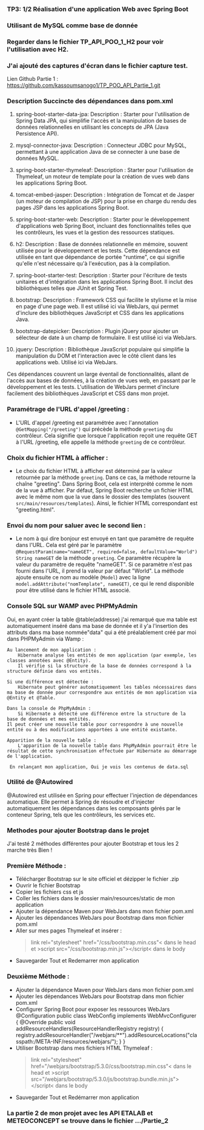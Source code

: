 ### TP3: 1/2 Réalisation d'une application Web avec Spring Boot 
### Utilisant de MySQL comme base de donnée
### Regarder dans le fichier TP_API_POO_1_H2 pour voir l'utilisation avec H2.
### J'ai ajouté des captures d'écran dans le fichier capture test.

Lien Github Partie 1 : https://github.com/kassoumsanogo1/TP_POO_API_Partie_1.git 

### Description Succincte des dépendances dans pom.xml 

1. spring-boot-starter-data-jpa:
   Description : Starter pour l'utilisation de Spring Data JPA, qui simplifie l'accès et la manipulation
 de bases de données relationnelles en utilisant les concepts de JPA (Java Persistence API).
   
2. mysql-connector-java:
   Description : Connecteur JDBC pour MySQL, permettant à une application Java de se connecter à une base de données MySQL.

3. spring-boot-starter-thymeleaf:
   Description : Starter pour l'utilisation de Thymeleaf, un moteur de template pour la création de vues web dans les applications Spring Boot.

4. tomcat-embed-jasper:
   Description : Intégration de Tomcat et de Jasper (un moteur de compilation de JSP) pour la prise en charge du rendu des pages JSP dans les applications Spring Boot.

5. spring-boot-starter-web:
   Description : Starter pour le développement d'applications web Spring Boot, incluant des fonctionnalités telles que les contrôleurs, les vues et la gestion des ressources statiques.

6. h2:
   Description : Base de données relationnelle en mémoire, souvent utilisée pour le développement et les tests. Cette dépendance est utilisée en tant que dépendance de portée "runtime", ce qui signifie qu'elle n'est nécessaire qu'à l'exécution, pas à la compilation.

7. spring-boot-starter-test:
   Description : Starter pour l'écriture de tests unitaires et d'intégration dans les applications Spring Boot. Il inclut des bibliothèques telles que JUnit et Spring Test.

8. bootstrap:
   Description : Framework CSS qui facilite le stylisme et la mise en page d'une page web. Il est utilisé ici via WebJars, qui permet d'inclure des bibliothèques JavaScript et CSS dans les applications Java.

9. bootstrap-datepicker:
   Description : Plugin jQuery pour ajouter un sélecteur de date à un champ de formulaire. Il est utilisé ici via WebJars.

10. jquery:
    Description : Bibliothèque JavaScript populaire qui simplifie la manipulation du DOM et l'interaction avec le côté client dans les applications web. Utilisé ici via WebJars.

Ces dépendances couvrent un large éventail de fonctionnalités, allant de l'accès aux bases de données, à la création de vues web, en passant par le développement et les tests. L'utilisation de WebJars permet d'inclure facilement des bibliothèques JavaScript et CSS dans mon projet.

### Paramétrage de l'URL d'appel /greeting :
   - L'URL d'appel /greeting est paramétrée avec l'annotation `@GetMapping("/greeting")` qui précède la méthode `greeting` du contrôleur. Cela signifie que lorsque l'application reçoit une requête GET à l'URL /greeting, elle appelle la méthode `greeting` de ce contrôleur.

### Choix du fichier HTML à afficher :
   - Le choix du fichier HTML à afficher est déterminé par la valeur retournée par la méthode `greeting`. Dans ce cas, la méthode retourne la chaîne "greeting". Dans Spring Boot, cela est interprété comme le nom de la vue à afficher. Par défaut, Spring Boot recherche un fichier HTML avec le même nom que la vue dans le dossier des templates (souvent `src/main/resources/templates`). Ainsi, le fichier HTML correspondant est "greeting.html".

### Envoi du nom pour saluer avec le second lien :
   - Le nom à qui dire bonjour est envoyé en tant que paramètre de requête dans l'URL. Cela est géré par le paramètre `@RequestParam(name="nameGET", required=false, defaultValue="World") String nameGET` de la méthode `greeting`. Ce paramètre récupère la valeur du paramètre de requête "nameGET". Si ce paramètre n'est pas fourni dans l'URL, il prend la valeur par défaut "World". La méthode ajoute ensuite ce nom au modèle (`Model`) avec la ligne `model.addAttribute("nomTemplate", nameGET)`, ce qui le rend disponible pour être utilisé dans le fichier HTML associé.


### Console SQL sur WAMP avec PHPMyAdmin

Oui, en ayant créer la table @table(addresse) j'ai remarqué que ma table est automatiquement inséré dans ma base de donnée  et il y'a l'insertion des attributs dans ma base nommée"data" qui a été préalablement créé par moi dans PHPMyAdmin via Wamp : 

    Au lancement de mon application :
        Hibernate analyse les entités de mon application (par exemple, les classes annotées avec @Entity).
        Il vérifie si la structure de la base de données correspond à la structure définie dans vos entités.

    Si une différence est détectée :
        Hibernate peut générer automatiquement les tables nécessaires dans ma base de donnée pour correspondre aux entités de mon application via @Entity et @Table.

    Dans la console de PhpMyAdmin :
        Si Hibernate a détecté une différence entre la structure de la base de données et mes entités.
	Il peut créer une nouvelle table pour correspondre à une nouvelle entité ou à des modifications apportées à une entité existante.

    Apparition de la nouvelle table :
        L'apparition de la nouvelle table dans PhpMyAdmin pourrait être le résultat de cette synchronisation effectuée par Hibernate au démarrage de l'application.

     En relançant mon application, Oui je vois les contenus de data.sql

### Utilité de @Autowired

@Autowired est utilisée en Spring pour effectuer l'injection de dépendances automatique. 
Elle permet à Spring de résoudre et d'injecter automatiquement les dépendances dans les composants gérés par le conteneur Spring, tels que les contrôleurs, les services etc.

### Methodes pour ajouter Bootstrap dans le projet 

J'ai testé 2 méthodes différentes pour ajouter Bootstrap et tous les 2 marche très Bien ! 

### Première Méthode : 

- Télécharger Bootstrap sur le site officiel et dézipper le fichier .zip
- Ouvrir le fichier Bootstrap
- Copier les fichiers css et js
- Coller les fichiers dans le dossier main/resources/static de mon application
- Ajouter la dépendance Maven pour WebJars dans mon fichier pom.xml
- Ajouter les dépendances WebJars pour Bootstrap dans mon fichier pom.xml
- Aller sur mes pages Thymeleaf et insérer : 
	>link rel="stylesheet" href="/css/bootstrap.min.css"< dans le head 
	et >script src="/css/bootstrap.min.js"></script< dans le body
- Sauvegarder Tout et Redemarrer mon application

### Deuxième Méthode : 

- Ajouter la dépendance Maven pour WebJars dans mon fichier pom.xml
- Ajouter les dépendances WebJars pour Bootstrap dans mon fichier pom.xml
- Configurer Spring Boot pour exposer les ressources WebJars 
@Configuration
public class WebConfig implements WebMvcConfigurer {
    @Override
    public void addResourceHandlers(ResourceHandlerRegistry registry) {
        registry.addResourceHandler("/webjars/**").addResourceLocations("classpath:/META-INF/resources/webjars/");
    }
}
- Utiliser Bootstrap dans mes fichiers HTML Thymeleaf :
	>link rel="stylesheet" href="/webjars/bootstrap/5.3.0/css/bootstrap.min.css"< dans le head
	et >script src="/webjars/bootstrap/5.3.0/js/bootstrap.bundle.min.js"></script< dans le body
- Sauvegarder Tout et Redémarrer mon application


### La partie 2 de mon projet avec les API ETALAB et METEOCONCEPT se trouve dans le fichier .../Partie_2


